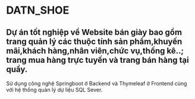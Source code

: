 # DATN_SHOE
Dự án tốt nghiệp về Website bán giày bao gồm trang quản lý các thuộc tính sản phẩm,khuyến mãi,khách hàng,nhân viên,chức vụ,thống kê..; trang mua hàng trực tuyến và trang bán hàng tại quầy.
----------------------------------------------
Sử dụng công nghệ Springboot ở Backend và Thymeleaf ở Frontend cùng với hệ thống quản lý dự liệu SQL Sever.
